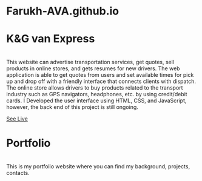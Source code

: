 # Farukh-AVA.github.io
<h1>K&G van Express</h1>
<br>
 This website can advertise transportation services, get quotes, 
 sell products in online stores, and gets resumes for new drivers. The web application is able to get quotes from users and 
 set available times for pick up and drop off with a friendly interface that connects clients with dispatch. The online store 
 allows drivers to buy products related to the transport industry such as GPS 
 navigators, headphones, etc. by using credit/debit cards. I Developed the user interface using HTML, CSS, and JavaScript, 
 however, the back end of this project is still ongoing. 
 <a href="https://farukh-ava.github.io/K&G%20Van%20Express/index.html" ><p>See
 Live</p></a>
 
 <h1>Portfolio</h1>
 <br>
 This is my portfolio website where you can find my background, projects, contacts.  
